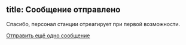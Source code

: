 title: Сообщение отправлено
---
Спасибо, персонал станции отреагирует при первой возможности.

[Отправить ещё одно сообщение](/feedback/)
